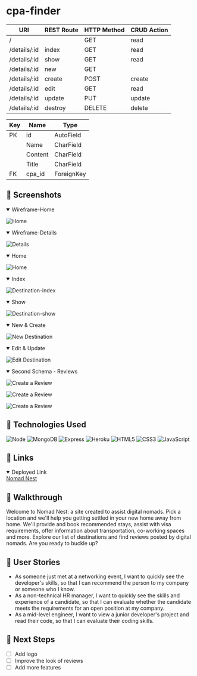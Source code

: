 # cpa-finder

| URI | REST Route | HTTP Method | CRUD Action | 
|-----|------------|-------------|-------------|
| / | | GET | read | 
| /details/:id | index | GET | read
| /details/:id | show | GET | read
| /details/:id | new | GET | |
| /details/:id | create | POST | create |
| /details/:id | edit | GET | read |
| /details/:id | update | PUT | update |
| /details/:id | destroy | DELETE | delete |


| Key | Name | Type | 
|-----|------------|--------------|
| PK | id | AutoField | 
|  | Name | CharField | 
|  | Content | CharField | 
|  | Title | CharField | 
| FK | cpa_id | ForeignKey | 

## :art: Screenshots

<details open>
<summary>Wireframe-Home</summary>

![Home](public/assets/screenshots/home.png)
</details>

<details open>
<summary>Wireframe-Details</summary>

![Details](public/assets/screenshots/details.png)
</details>

<details open>
<summary>Home</summary>

![Home](public/assets/screenshots/home-web.png)
</details>

<details open>
<summary>Index</summary>

![Destination-index](public/assets/screenshots/index.png)
</details>

<details open>
<summary>Show</summary>

![Destination-show](public/assets/screenshots/show.png)
</details>

<details open>
<summary>New & Create</summary>

![New Destination](public/assets/screenshots/new.png)
</details>

<details open>
<summary>Edit & Update</summary>

![Edit Destination](public/assets/screenshots/edit.png)
</details>

<details open>
<summary>Second Schema - Reviews</summary>

![Create a Review](public/assets/screenshots/new-review.png)

![Create a Review](public/assets/screenshots/index-review.png)

![Create a Review](public/assets/screenshots/show-review.png)
</details>

## :robot: Technologies Used

![Node](https://img.shields.io/badge/-Node.js-05122A?style=flat&logo=node.js) ![MongoDB](https://img.shields.io/badge/-MongoDB-05122A?style=flat&logo=mongodb)  ![Express](https://img.shields.io/badge/-Express-05122A?style=flat&logo=express) ![Heroku](https://img.shields.io/badge/-Heroku-05122A?style=flat&logo=heroku) ![HTML5](https://img.shields.io/badge/-HTML5-05122A?style=flat&logo=html5) ![CSS3](https://img.shields.io/badge/-CSS-05122A?style=flat&logo=css3) ![JavaScript](https://img.shields.io/badge/-JavaScript-05122A?style=flat&logo=javascript)

## :link: Links

<details open>
<summary>Deployed Link</summary>
<a href="https://nomad-nest-3b3484e95287.herokuapp.com/">Nomad Nest</a>
</details>

## :rocket: Walkthrough

Welcome to Nomad Nest: a site created to assist digital nomads. Pick a location and we'll help you getting settled in your new home away from home. We'll provide and book recommended stays, assist with visa requirements, offer information about transportation, co-working spaces and more. Explore our list of destinations and find reviews posted by digital nomads. Are you ready to buckle up?

## :pencil: User Stories

- As someone just met at a networking event, I want to quickly see the developer's skills, so that I can recommend the person to my company or someone who I know. 
- As a non-technical HR manager, I want to quickly see the skills and experience of a candidate, so that I can evaluate whether the candidate meets the requirements for an open position at my company.
- As a mid-level engineer, I want to view a junior developer's project and read their code, so that I can evaluate their coding skills.


<!-- ## :triangular_flag_on_post: Unsolved Problems & Hurdles

-  -->

## :dart: Next Steps

- [ ] Add logo
- [ ] Improve the look of reviews
- [ ] Add more features